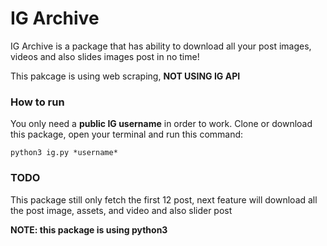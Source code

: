 # IG Archive

IG Archive is a package that has ability to download all your post images, videos and also slides images post in no time!

This pakcage is using web scraping, **NOT USING IG API**

### How to run

You only need a **public IG username** in order to work. Clone or download this package, open your terminal and run this command:

```
python3 ig.py *username*
```

### TODO
This package still only fetch the first 12 post, next feature will download all the post image, assets, and video and also slider post

**NOTE: this package is using python3**